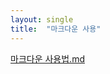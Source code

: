 ```yaml
---
layout: single
title:  "마크다운 사용"
---
```


[마크다운 사용법.md](https://github.com/user-attachments/files/16869046/default.md)
